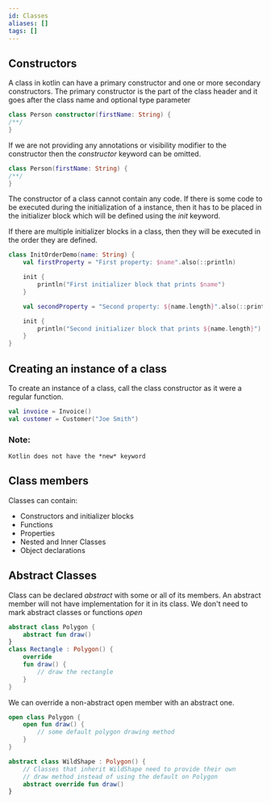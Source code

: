 ```yaml
---
id: Classes
aliases: []
tags: []
---
```


## Constructors

A class in kotlin can have a primary constructor and one or more secondary constructors. The primary constructor is the part of the class header and it goes after the class name and optional type parameter

```kotlin
class Person constructor(firstName: String) {
/**/
}
```

If we are not providing any annotations or visibility modifier to the constructor then the _constructor_ keyword can be omitted.

```kotlin
class Person(firstName: String) {
/**/
}
```

The constructor of a class cannot contain any code. If there is some code to be executed during the initialization of a instance, then it has to be placed in the initializer block which will be defined using the _init_ keyword.

If there are multiple initializer blocks in a class, then they will be executed in the order they are defined.

```kotlin
class InitOrderDemo(name: String) {
    val firstProperty = "First property: $name".also(::println)

    init {
        println("First initializer block that prints $name")
    }

    val secondProperty = "Second property: ${name.length}".also(::println)

    init {
        println("Second initializer block that prints ${name.length}")
    }
}
```

## Creating an instance of a class

To create an instance of a class, call the class constructor as it were a regular function.

```kotlin
val invoice = Invoice()
val customer = Customer("Joe Smith")
```

### Note:

    Kotlin does not have the *new* keyword

## Class members

Classes can contain:

- Constructors and initializer blocks
- Functions
- Properties
- Nested and Inner Classes
- Object declarations

## Abstract Classes

Class can be declared _abstract_ with some or all of its members. An abstract member will not have implementation for it in its class. We don't need to mark abstract classes or functions _open_

```kotlin
abstract class Polygon {
	abstract fun draw()
}
class Rectangle : Polygon() {
	override
	fun draw() {
		// draw the rectangle
	}
}
```

We can override a non-abstract open member with an abstract one.

```kotlin
open class Polygon {
    open fun draw() {
        // some default polygon drawing method
    }
}

abstract class WildShape : Polygon() {
    // Classes that inherit WildShape need to provide their own
    // draw method instead of using the default on Polygon
    abstract override fun draw()
}
```
